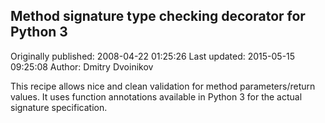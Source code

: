 ## Method signature type checking decorator for Python 3

Originally published: 2008-04-22 01:25:26
Last updated: 2015-05-15 09:25:08
Author: Dmitry Dvoinikov

This recipe allows nice and clean validation for method parameters/return values. It uses function annotations available in Python 3 for the actual signature specification.